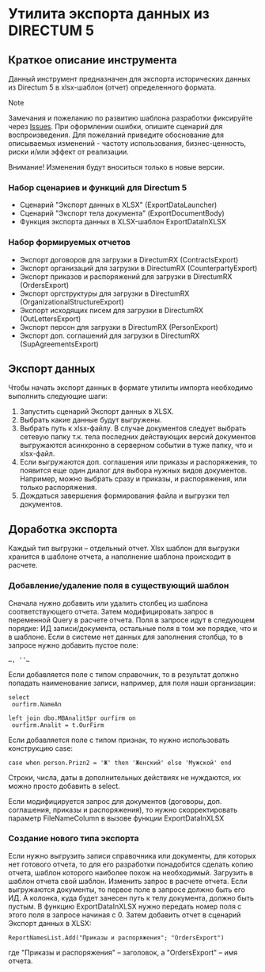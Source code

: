 # Утилита экспорта данных из DIRECTUM 5 

## Краткое описание инструмента
Данный инструмент предназначен для экспорта исторических данных из Directum 5 в xlsx-шаблон (отчет) определенного формата.

> [!NOTE]
> Замечания и пожеланию по развитию шаблона разработки фиксируйте через [Issues](https://github.com/DirectumCompany/d5-util-export-data/issues).
При оформлении ошибки, опишите сценарий для воспроизведения. Для пожеланий приведите обоснование для описываемых изменений - частоту использования, бизнес-ценность, риски и/или эффект от реализации.
> 
> Внимание! Изменения будут вноситься только в новые версии.

### Набор сценариев и функций для Directum 5
*	Сценарий "Экспорт данных в XLSX" (ExportDataLauncher)
*	Сценарий "Экспорт тела документа" (ExportDocumentBody) 
*	Функция экспорта данных в XLSX-шаблон ExportDataInXLSX

### Набор формируемых отчетов
*	Экспорт договоров для загрузки в DirectumRX (ContractsExport)
*	Экспорт организаций для загрузки в DirectumRX (CounterpartyExport)
*	Экспорт приказов и распоряжений для загрузки в DirectumRX (OrdersExport)
*	Экспорт оргструктуры для загрузки в DirectumRX (OrganizationalStructureExport)
*	Экспорт исходящих писем для загрузки в DirectumRX (OutLettersExport)
*	Экспорт персон для загрузки в DirectumRX (PersonExport)
*	Экспорт доп. соглашений для загрузки в DirectumRX (SupAgreementsExport)

## Экспорт данных
Чтобы начать экспорт данных в формате утилиты импорта необходимо выполнить следующие шаги:
1. Запустить сценарий Экспорт данных в XLSX.
2. Выбрать какие данные будут выгружены.
3. Выбрать путь к xlsx-файлу. В случае документов следует выбрать сетевую папку т.к. тела последних действующих версий документов выгружаются асинхронно в серверном событии в туже папку, что и xlsx-файл.
4. Если выгружаются доп. соглашения или приказы и распоряжения, то появится еще один диалог для выбора нужных видов документов. Например, можно выбрать сразу и приказы, и распоряжения, или только распоряжения.
5. Дождаться завершения формирования файла и выгрузки тел документов.

## Доработка экспорта
Каждый тип выгрузки – отдельный отчет. Xlsx шаблон для выгрузки хранится в шаблоне отчета, а наполнение шаблона происходит в расчете.

### Добавление/удаление поля в существующий шаблон
Сначала нужно добавить или удалить столбец из шаблона соответствующего отчета. Затем модифицировать запрос в переменной Query в расчете отчета. Поля в запросе идут в следующем порядке: ИД записи/документа, остальные поля в том же порядке, что и в шаблоне. Если в системе нет данных для заполнения столбца, то в запросе нужно добавить пустое поле: 

    …, ''…

Если добавляется поле с типом справочник, то в результат должно попадать наименование записи, например, для поля наши организации:

    select
     ourfirm.NameAn

    left join dbo.MBAnalitSpr ourfirm on
     ourfirm.Analit = t.OurFirm  

Если добавляется поле с типом признак, то нужно использовать конструкцию case:

    case when person.Prizn2 = 'Ж' then 'Женский' else 'Мужской' end

Строки, числа, даты в дополнительных действиях не нуждаются, их можно просто добавить в select.

Если модифицируется запрос для документов (договоры, доп. соглашения, приказы и распоряжения), то нужно скорректировать параметр FileNameColumn в вызове функции ExportDataInXLSX

### Создание нового типа экспорта
Если нужно выгрузить записи справочника или документы, для которых нет готового отчета, то для его разработки понадобится сделать копию отчета, шаблон которого наиболее похож на необходимый. Загрузить в шаблон отчета свой шаблон. Изменить запрос в расчете отчета. 
Если выгружаются документы, то первое поле в запросе должно быть его ИД. А колонка, куда будет занесен путь к телу документа, должно быть пустым. В функцию ExportDataInXLSX нужно передать номер поля с этого поля в запросе начиная с 0.
Затем добавить отчет в сценарий Экспорт данных в XLSX:

    ReportNamesList.Add("Приказы и распоряжения"; "OrdersExport")

где "Приказы и распоряжения" – заголовок, а "OrdersExport" – имя отчета.
